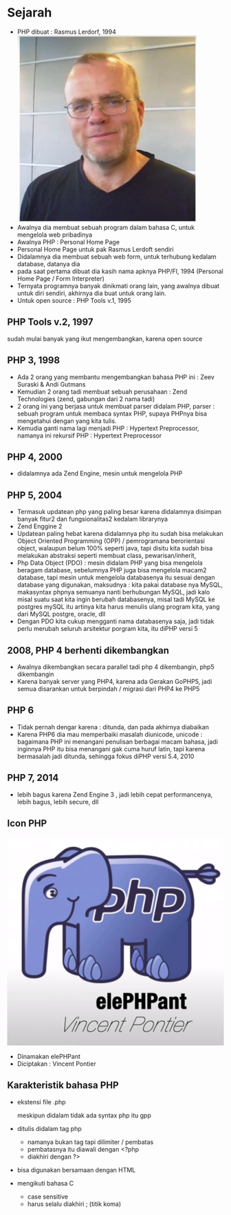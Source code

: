 # Sejarah

-   PHP dibuat : Rasmus Lerdorf, 1994
    ![1](../asset/img/2/1.PNG)
-   Awalnya dia membuat sebuah program dalam bahasa C, untuk mengelola web pribadinya
-   Awalnya PHP : Personal Home Page
-   Personal Home Page untuk pak Rasmus Lerdoft sendiri
-   Didalamnya dia membuat sebuah web form, untuk terhubung kedalam database, datanya dia
-   pada saat pertama dibuat dia kasih nama apknya PHP/FI, 1994 (Personal Home Page / Form Interpreter)
-   Ternyata programnya banyak dinikmati orang lain, yang awalnya dibuat untuk diri sendiri, akhirnya dia buat untuk orang lain.
-   Untuk open source : PHP Tools v.1, 1995

## PHP Tools v.2, 1997

sudah mulai banyak yang ikut mengembangkan, karena open source

## PHP 3, 1998

-   Ada 2 orang yang membantu mengembangkan bahasa PHP ini : Zeev Suraski & Andi Gutmans
-   Kemudian 2 orang tadi membuat sebuah perusahaan : Zend Technologies (zend, gabungan dari 2 nama tadi)
-   2 orang ini yang berjasa untuk membuat parser didalam PHP, parser : sebuah program untuk membaca syntax PHP, supaya PHPnya bisa mengetahui dengan yang kita tulis.
-   Kemudia ganti nama lagi menjadi PHP : Hypertext Preprocessor, namanya ini rekursif PHP : Hypertext Preprocessor

## PHP 4, 2000

-   didalamnya ada Zend Engine, mesin untuk mengelola PHP

## PHP 5, 2004

-   Termasuk updatean php yang paling besar karena didalamnya disimpan banyak fitur2 dan fungsionalitas2 kedalam librarynya
-   Zend Enggine 2
-   Updatean paling hebat karena didalamnya php itu sudah bisa melakukan Object Oriented Programming (OPP) / pemrogramana berorientasi object, walaupun belum 100% seperti java, tapi disitu kita sudah bisa melakukan abstraksi seperti membuat class, pewarisan/inherit,
-   Php Data Object (PDO) : mesin didalam PHP yang bisa mengelola beragam database, sebelumnya PHP juga bisa mengelola macam2 database, tapi mesin untuk mengelola databasenya itu sesuai dengan database yang digunakan, maksudnya : kita pakai database nya MySQL, makasyntax phpnya semuanya nanti berhubungan MySQL, jadi kalo misal suatu saat kita ingin berubah databasenya, misal tadi MySQL ke postgres mySQL itu artinya kita harus menulis ulang program kita, yang dari MySQL postgre, oracle, dll
-   Dengan PDO kita cukup mengganti nama databasenya saja, jadi tidak perlu merubah seluruh arsitektur porgram kita, itu diPHP versi 5

## 2008, PHP 4 berhenti dikembangkan

-   Awalnya dikembangkan secara parallel tadi php 4 dikembangin, php5 dikembangin
-   Karena banyak server yang PHP4, karena ada Gerakan GoPHP5, jadi semua disarankan untuk berpindah / migrasi dari PHP4 ke PHP5

## PHP 6

-   Tidak pernah dengar karena : ditunda, dan pada akhirnya diabaikan
-   Karena PHP6 dia mau memperbaiki masalah diunicode, unicode : bagaimana PHP ini menangani penulisan berbagai macam bahasa, jadi inginnya PHP itu bisa menangani gak cuma huruf latin, tapi karena bermasalah jadi ditunda, sehingga fokus diPHP versi 5.4, 2010

## PHP 7, 2014

-   lebih bagus karena Zend Engine 3 , jadi lebih cepat performancenya, lebih bagus, lebih secure, dll

## Icon PHP

![2](../asset/img/2/2.PNG)

-   Dinamakan elePHPant
-   Diciptakan : Vincent Pontier

## Karakteristik bahasa PHP

-   ekstensi file .php

    meskipun didalam tidak ada syntax php itu gpp

-   ditulis didalam tag php

    -   namanya bukan tag tapi dilimiter / pembatas
    -   pembatasnya itu diawali dengan <?php
    -   diakhiri dengan ?>

-   bisa digunakan bersamaan dengan HTML

-   mengikuti bahasa C
    -   case sensitive
    -   harus selalu diakhiri ; (titik koma)
